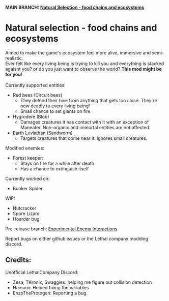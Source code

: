 __**MAIN BRANCH: [Natural Selection - food chains and ecosystems](https://thunderstore.io/c/lethal-company/p/Fandovec03/Natural_selection/)**__

# Natural selection - food chains and ecosystems

Aimed to make the game's ecosystem feel more alive, immersive and semi-realistic.<br>
Ever felt like every living being is trying to kill you and everything is stacked agaisnt you? or do you just want to observe the world? __This mod might be for you!__<br>
<br>
Currently supported entities:<br>
- Red bees (Circuit bees)<br>
	- They defend their hive from anything that gets too close. They're now deadly to every living being!
	- Small chance to set giants on fire
- Hygrodere (Blob)<br>
	- Damages creatures it has contact with it with an exception of Maneater. Non-organic and immortal entities are not affected.
- Earth Leviathan (Sandworm)<br>
	- Targets creatures that come near it. Ignores small creatures.

Modified enemies: <br>
- Forest keeper:
	- Stays on fire for a while after death
	- Has a chance to extinguish itself

Currently worked on: <br>
- Bunker Spider<br>

WIP: <br>
- Nutcracker<br>
- Spore Lizard<br>
- Hoarder bug<br>

Pre-release branch: [Experimental Enemy Interactions](https://thunderstore.io/c/lethal-company/p/Fandovec03/ExperimentalEnemyInteractions/)

Report bugs on either github issues or the Lethal company modding discord.

Credits:
--------------------------------------------------
Unofficial LethalCompany Discord: <br>
- Zesa, TKronix, Swaggies: helping me figure out collision detection <br>
- Hamunii: Helped fixing the variables <br>
- EnzoTheProtogen: Reporting a bug.
